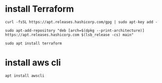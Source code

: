 # install Terraform

```
curl -fsSL https://apt.releases.hashicorp.com/gpg | sudo apt-key add -
```

```
sudo apt-add-repository "deb [arch=$(dpkg --print-architecture)] https://apt.releases.hashicorp.com $(lsb_release -cs) main"
```

```
sudo apt install terraform
```

# install aws cli

```
apt install awscli
```
